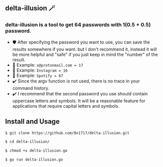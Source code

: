 ## delta-illusion :magic_wand:

### delta-illusion is a tool to get 64 passwords with 1(0.5 + 0.5) password.

- :shield: After specifying the password you want to use, you can save the results somewhere if you want. but I don't recommend it, instead it will be more helpful and "safe" if you just keep in mind the "number" of the result.
- :pill: Example: `x@protonmail.com = 17`
- :pill: Example: `Instagram = 16`
- :pill: Example: `Spotify = 67`
- :heavy_check_mark: Since the argv function is not used, there is no trace in your command history.
- :heavy_check_mark: I recommend that the second password you use should contain uppercase letters and symbols. It will be a reasonable feature for applications that require capital letters and symbols.

## Install and Usage

```bash
$ git clone https://github.com/0x1717/delta-illusion.git
```

```bash
$ cd delta-illusion/
```

```bash
$ chmod +x delta-illusion.go
```

```bash
$ go run delta-illusion.go
```
